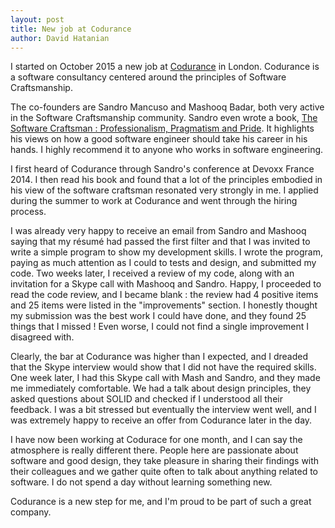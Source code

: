 ```yaml
---
layout: post
title: New job at Codurance
author: David Hatanian
---
```


I started on October 2015 a new job at [Codurance](http://codurance.com) in London. Codurance is a software consultancy centered around the principles of Software Craftsmanship.

The co-founders are Sandro Mancuso and Mashooq Badar, both very active in the Software Craftsmanship community. Sandro even wrote a book, [The Software Craftsman : Professionalism, Pragmatism and Pride](http://www.amazon.co.uk/Books/dp/0134052501). It highlights his views on how a good software engineer should take his career in his hands. I highly recommend it to anyone who works in software engineering.

I first heard of Codurance through Sandro's conference at Devoxx France 2014. I then read his book and found that a lot of the principles embodied in his view of the software craftsman resonated very strongly in me. I applied during the summer to work at Codurance and went through the hiring process.

I was already very happy to receive an email from Sandro and Mashooq saying that my résumé had passed the first filter and that I was invited to write a simple program to show my development skills. I wrote the program, paying as much attention as I could to tests and design, and submitted my code. Two weeks later, I received a review of my code, along with an invitation for a Skype call with Mashooq and Sandro. Happy, I proceeded to read the code review, and I became blank : the review had 4 positive items and 25 items were listed in the "improvements" section. I honestly thought my submission was the best work I could have done, and they found 25 things that I missed ! Even worse, I could not find a single improvement I disagreed with.

Clearly, the bar at Codurance was higher than I expected, and I dreaded that the Skype interview would show that I did not have the required skills. One week later, I had this Skype call with Mash and Sandro, and they made me immediately comfortable. We had a talk about design principles, they asked questions about SOLID and checked if I understood all their feedback. I was a bit stressed but eventually the interview went well, and I was extremely happy to receive an offer from Codurance later in the day.

I have now been working at Codurace for one month, and I can say the atmosphere is really different there. People here are passionate about software and good design, they take pleasure in sharing their findings with their colleagues and we gather quite often to talk about anything related to software. I do not spend a day without learning something new.

Codurance is a new step for me, and I'm proud to be part of such a great company.
